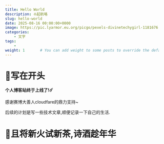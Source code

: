 ```yaml
---
title: Hello World
description: ⛵️起航咯
slug: hello-world
date: 2025-08-16 00:00:00+0000
image: https://pic.lyarmor.eu.org/picgo/pexels-divinetechygirl-1181676.jpg
categories:
    - 文字
tags:
    - 
weight: 1       # You can add weight to some posts to override the default sorting (date descending)
---
```


# 🎉写在开头
**个人博客站终于上线了!☄️**


感谢赛博大善人cloudfare的鼎力支持~

后续的计划是写一些技术文章,顺便记录一下自己的生活.


# 🍵且将新火试新茶,诗酒趁年华